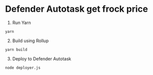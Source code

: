 # Defender Autotask get frock price

1. Run Yarn
```
yarn
```

2. Build using Rollup
```
yarn build
```

3. Deploy to Defender Autotask
```
node deployer.js
```


